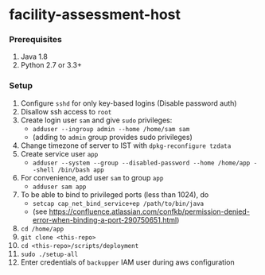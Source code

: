 # facility-assessment-host

### Prerequisites
1. Java 1.8
2. Python 2.7 or 3.3+

### Setup
1. Configure `sshd` for only key-based logins (Disable password auth)
2. Disallow ssh access to `root`
3. Create login user `sam` and give `sudo` privileges:
    * `adduser --ingroup admin --home /home/sam sam` 
    * (adding to `admin` group provides sudo privileges)
4. Change timezone of server to IST with `dpkg-reconfigure tzdata`
5. Create service user `app`
    * `adduser --system --group --disabled-password --home /home/app --shell /bin/bash app`
6. For convenience, add user `sam` to group `app`
    * `adduser sam app`
7. To be able to bind to privileged ports (less than 1024), do 
    * `setcap cap_net_bind_service+ep /path/to/bin/java` 
    * (see https://confluence.atlassian.com/confkb/permission-denied-error-when-binding-a-port-290750651.html)
8. `cd /home/app`
9. `git clone <this-repo>`    
10. `cd <this-repo>/scripts/deployment`
11. `sudo ./setup-all`
12. Enter credentials of `backupper` IAM user during aws configuration

